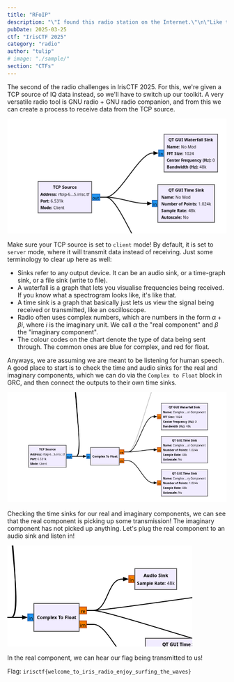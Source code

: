 ```yaml
---
title: "RFoIP"
description: "\"I found this radio station on the Internet.\"\n\"Like they continuously stream songs on YouTube or something?\"\n\"No, it's like... a radio station, and they play... Well, it's hard to explain.\"\n`nc rfoip-620ac7b1.radio.2025.irisc.tf 6531`"
pubDate: 2025-03-25
ctf: "IrisCTF 2025"
category: "radio"
author: "tulip"
# image: "./sample/"
section: "CTFs"
---
```


The second of the radio challenges in IrisCTF 2025. For this, we're given a TCP source of IQ data instead, so we'll have to switch up our toolkit. A very versatile radio tool is GNU radio + GNU radio companion, and from this we can create a process to receive data from the TCP source.

![tcp src flowchart](images/25-irisctf/rfoip/tcp_src.png)

Make sure your TCP source is set to `client` mode! By default, it is set to `server` mode, where it will transmit data instead of receiving. Just some terminology to clear up here as well: 
- Sinks refer to any output device. It can be an audio sink, or a time-graph sink, or a file sink (write to file).
- A waterfall is a graph that lets you visualise frequencies being received. If you know what a spectrogram looks like, it's like that.
- A time sink is a graph that basically just lets us view the signal being received or transmitted, like an oscilloscope.
- Radio often uses complex numbers, which are numbers in the form $\alpha + \beta i$, where $i$ is the imaginary unit. We call $\alpha$ the "real component" and $\beta$ the "imaginary component".
- The colour codes on the chart denote the type of data being sent through. The common ones are blue for complex, and red for float.

Anyways, we are assuming we are meant to be listening for human speech. A good place to start is to check the time and audio sinks for the real and imaginary components, which we can do via the `Complex to Float` block in GRC, and then connect the outputs to their own time sinks.

![complex to real to sinks](images/25-irisctf/rfoip/cmplx_real.png)

Checking the time sinks for our real and imaginary components, we can see that the real component is picking up some transmission! The imaginary component has not picked up anything. Let's plug the real component to an audio sink and listen in!

![end](images/25-irisctf/rfoip/end.png)

In the real component, we can hear our flag being transmitted to us!

Flag: `irisctf{welcome_to_iris_radio_enjoy_surfing_the_waves}`
